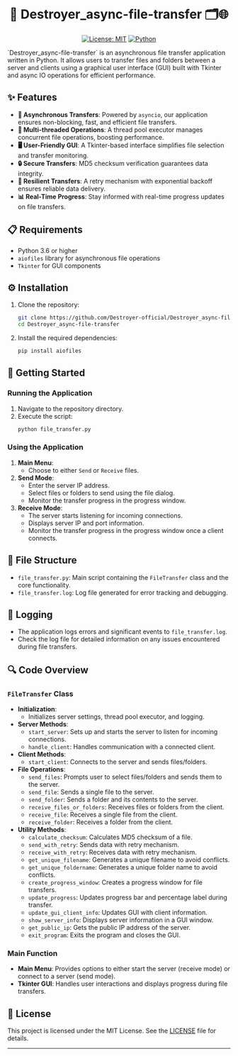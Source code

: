 
<div align="center">
  
# 🚀 Destroyer_async-file-transfer 🗂🌐
  
[![License: MIT](https://img.shields.io/badge/License-MIT-yellow.svg)](https://opensource.org/licenses/MIT)
[![Python](https://img.shields.io/badge/Python-3.6%2B-blue.svg)](https://www.python.org/downloads/)

</div>
`Destroyer_async-file-transfer` is an asynchronous file transfer application written in Python. It allows users to transfer files and folders between a server and clients using a graphical user interface (GUI) built with Tkinter and async IO operations for efficient performance.

## ✨ Features

- **🚀 Asynchronous Transfers**: Powered by `asyncio`, our application ensures non-blocking, fast, and efficient file transfers.
- **💼 Multi-threaded Operations**: A thread pool executor manages concurrent file operations, boosting performance.
- **🖥️ User-Friendly GUI**: A Tkinter-based interface simplifies file selection and transfer monitoring.
- **🔒 Secure Transfers**: MD5 checksum verification guarantees data integrity.
- **🔄 Resilient Transfers**: A retry mechanism with exponential backoff ensures reliable data delivery.
- **📊 Real-Time Progress**: Stay informed with real-time progress updates on file transfers.

## 📋 Requirements

- Python 3.6 or higher
- `aiofiles` library for asynchronous file operations
- `Tkinter` for GUI components



## ⚙️ Installation

1. Clone the repository:
    ```bash
    git clone https://github.com/Destroyer-official/Destroyer_async-file-transfer.git
    cd Destroyer_async-file-transfer
    ```
2. Install the required dependencies:
    ```bash
    pip install aiofiles
    ```

## 🚀 Getting Started

### Running the Application

1. Navigate to the repository directory.
2. Execute the script:
    ```bash
    python file_transfer.py
    ```

### Using the Application

1. **Main Menu**:
    - Choose to either `Send` or `Receive` files.
2. **Send Mode**:
    - Enter the server IP address.
    - Select files or folders to send using the file dialog.
    - Monitor the transfer progress in the progress window.
3. **Receive Mode**:
    - The server starts listening for incoming connections.
    - Displays server IP and port information.
    - Monitor the transfer progress in the progress window once a client connects.

## 📂 File Structure

- `file_transfer.py`: Main script containing the `FileTransfer` class and the core functionality.
- `file_transfer.log`: Log file generated for error tracking and debugging.

## 📝 Logging

- The application logs errors and significant events to `file_transfer.log`.
- Check the log file for detailed information on any issues encountered during file transfers.

## 🔍 Code Overview

### `FileTransfer` Class

- **Initialization**:
    - Initializes server settings, thread pool executor, and logging.
- **Server Methods**:
    - `start_server`: Sets up and starts the server to listen for incoming connections.
    - `handle_client`: Handles communication with a connected client.
- **Client Methods**:
    - `start_client`: Connects to the server and sends files/folders.
- **File Operations**:
    - `send_files`: Prompts user to select files/folders and sends them to the server.
    - `send_file`: Sends a single file to the server.
    - `send_folder`: Sends a folder and its contents to the server.
    - `receive_files_or_folders`: Receives files or folders from the client.
    - `receive_file`: Receives a single file from the client.
    - `receive_folder`: Receives a folder from the client.
- **Utility Methods**:
    - `calculate_checksum`: Calculates MD5 checksum of a file.
    - `send_with_retry`: Sends data with retry mechanism.
    - `receive_with_retry`: Receives data with retry mechanism.
    - `get_unique_filename`: Generates a unique filename to avoid conflicts.
    - `get_unique_foldername`: Generates a unique folder name to avoid conflicts.
    - `create_progress_window`: Creates a progress window for file transfers.
    - `update_progress`: Updates progress bar and percentage label during transfer.
    - `update_gui_client_info`: Updates GUI with client information.
    - `show_server_info`: Displays server information in a GUI window.
    - `get_public_ip`: Gets the public IP address of the server.
    - `exit_program`: Exits the program and closes the GUI.

### Main Function

- **Main Menu**: Provides options to either start the server (receive mode) or connect to a server (send mode).
- **Tkinter GUI**: Handles user interactions and displays progress during file transfers.

## 📜 License

This project is licensed under the MIT License. See the [LICENSE](./LICENSE) file for details.

---
